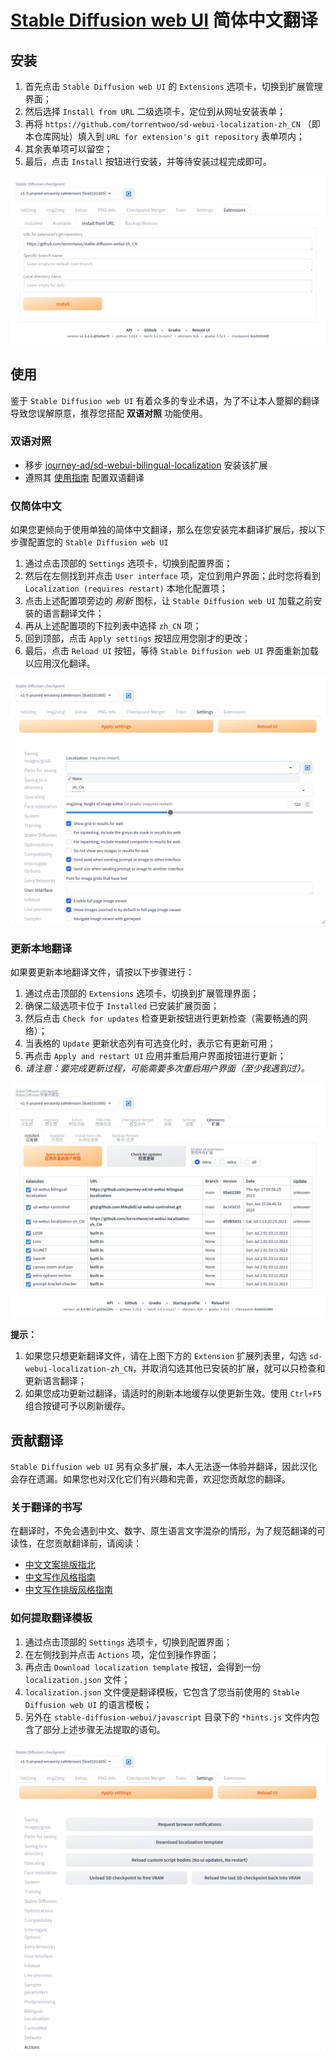 # [Stable Diffusion web UI](https://github.com/AUTOMATIC1111/stable-diffusion-webui) 简体中文翻译

## 安装

1. 首先点击 `Stable Diffusion web UI` 的 `Extensions` 选项卡，切换到扩展管理界面；
2. 然后选择 `Install from URL` 二级选项卡，定位到从网址安装表单；
3. 再将 `https://github.com/torrentwoo/sd-webui-localization-zh_CN` （即本仓库网址）填入到 `URL for extension's git repository` 表单项内；
4. 其余表单项可以留空；
5. 最后，点击 `Install` 按钮进行安装，并等待安装过程完成即可。

![](Installation.png)

## 使用

鉴于 `Stable Diffusion web UI` 有着众多的专业术语，为了不让本人蹩脚的翻译导致您误解原意，推荐您搭配 **双语对照** 功能使用。

### 双语对照

- 移步 [journey-ad/sd-webui-bilingual-localization](https://github.com/journey-ad/sd-webui-bilingual-localization) 安装该扩展
- 遵照其 [使用指南](https://github.com/journey-ad/sd-webui-bilingual-localization/blob/main/README_ZH.md) 配置双语翻译

### 仅简体中文

如果您更倾向于使用单独的简体中文翻译，那么在您安装完本翻译扩展后，按以下步骤配置您的 `Stable Diffusion web UI`

1. 通过点击顶部的 `Settings` 选项卡，切换到配置界面；
2. 然后在左侧找到并点击 `User interface` 项，定位到用户界面；此时您将看到 `Localization (requires restart)` 本地化配置项；
3. 点击上述配置项旁边的 *刷新* 图标，让 `Stable Diffusion web UI` 加载之前安装的语言翻译文件；
4. 再从上述配置项的下拉列表中选择 `zh_CN` 项；
5. 回到顶部，点击 `Apply settings` 按钮应用您刚才的更改；
6. 最后，点击 `Reload UI` 按钮，等待 `Stable Diffusion web UI` 界面重新加载以应用汉化翻译。

![](Localization.png)

### 更新本地翻译

如果要更新本地翻译文件，请按以下步骤进行：

1. 通过点击顶部的 `Extensions` 选项卡，切换到扩展管理界面；
2. 确保二级选项卡位于 `Installed` 已安装扩展页面；
3. 然后点击 `Check for updates` 检查更新按钮进行更新检查（需要畅通的网络）；
4. 当表格的 `Update` 更新状态列有可选变化时，表示它有更新可用；
5. 再点击 `Apply and restart UI` 应用并重启用户界面按钮进行更新；
6. *请注意：要完成更新过程，可能需要多次重启用户界面（至少我遇到过）。*

![](Check-for-update.png)

**提示：**
1. 如果您只想更新翻译文件，请在上图下方的 `Extension` 扩展列表里，勾选 `sd-webui-localization-zh_CN`，并取消勾选其他已安装的扩展，就可以只检查和更新语言翻译；
2. 如果您成功更新过翻译，请适时的刷新本地缓存以使更新生效。使用 `Ctrl+F5` 组合按键可予以刷新缓存。



## 贡献翻译

`Stable Diffusion web UI` 另有众多扩展，本人无法逐一体验并翻译，因此汉化会存在遗漏。如果您也对汉化它们有兴趣和完善，欢迎您贡献您的翻译。

### 关于翻译的书写

在翻译时，不免会遇到中文、数字、原生语言文字混杂的情形，为了规范翻译的可读性，在您贡献翻译前，请阅读：

- [中文文案排版指北](https://github.com/sparanoid/chinese-copywriting-guidelines)
- [中文写作风格指南](https://github.com/richardchien/chinese-writing-style-guide)
- [中文写作排版风格指南](https://github.com/RightCapitalHQ/chinese-style-guide)

### 如何提取翻译模板

1. 通过点击顶部的 `Settings` 选项卡，切换到配置界面；
2. 在左侧找到并点击 `Actions` 项，定位到操作界面；
3. 再点击 `Download localization template` 按钮，会得到一份 `localization.json` 文件；
4. `localization.json` 文件便是翻译模板，它包含了您当前使用的 `Stable Diffusion web UI` 的语言模板；
5. 另外在 `stable-diffusion-webui/javascript` 目录下的 `*hints.js` 文件内包含了部分上述步骤无法提取的语句。

![](Contribution.png)
